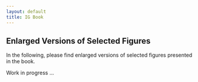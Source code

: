 ```yaml
---
layout: default
title: IG Book
---
```


## Enlarged Versions of Selected Figures

In the following, please find enlarged versions of selected figures presented in the book.


Work in progress ...

